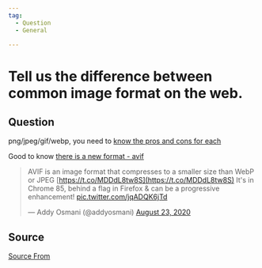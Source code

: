 ```yaml
---
tag:
  - Question
  - General

---
```

  
# Tell us the difference between common image format on the web.

## Question
png/jpeg/gif/webp, you need to [know the pros and cons for each](https://premium.wpmudev.org/blog/best-image-formats-png-vs-jpg-svg-gif-webp/)

Good to know [there is a new format - avif](https://reachlightspeed.com/blog/using-the-new-high-performance-avif-image-format-on-the-web-today/)

> AVIF is an image format that compresses to a smaller size than WebP or JPEG [https://t.co/MDDdL8tw8S](https://t.co/MDDdL8tw8S) It's in Chrome 85, behind a flag in Firefox & can be a progressive enhancement! [pic.twitter.com/jqADQK6jTd](https://t.co/jqADQK6jTd)
> 
> — Addy Osmani (@addyosmani) [August 23, 2020](https://twitter.com/addyosmani/status/1297463776879550464?ref_src=twsrc%5Etfw)




##  Source
[Source From](https://bigfrontend.dev/question/Tell-us-the-difference-between-common-image-format-on-the-web)

  